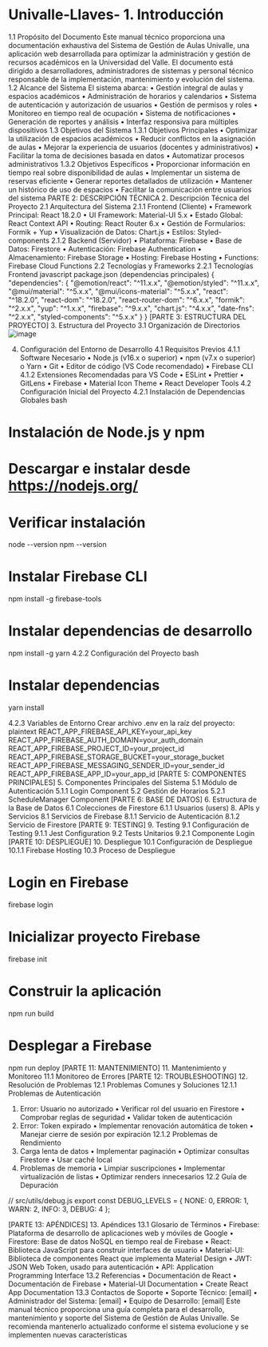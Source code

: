 # Univalle-Llaves- 1. Introducción
1.1 Propósito del Documento
Este manual técnico proporciona una documentación exhaustiva del Sistema de Gestión de Aulas Univalle, una aplicación web desarrollada para optimizar la administración y gestión de recursos académicos en la Universidad del Valle. El documento está dirigido a desarrolladores, administradores de sistemas y personal técnico responsable de la implementación, mantenimiento y evolución del sistema.
1.2 Alcance del Sistema
El sistema abarca:
•	Gestión integral de aulas y espacios académicos
•	Administración de horarios y calendarios
•	Sistema de autenticación y autorización de usuarios
•	Gestión de permisos y roles
•	Monitoreo en tiempo real de ocupación
•	Sistema de notificaciones
•	Generación de reportes y análisis
•	Interfaz responsiva para múltiples dispositivos
1.3 Objetivos del Sistema
1.3.1 Objetivos Principales
•	Optimizar la utilización de espacios académicos
•	Reducir conflictos en la asignación de aulas
•	Mejorar la experiencia de usuarios (docentes y administrativos)
•	Facilitar la toma de decisiones basada en datos
•	Automatizar procesos administrativos
1.3.2 Objetivos Específicos
•	Proporcionar información en tiempo real sobre disponibilidad de aulas
•	Implementar un sistema de reservas eficiente
•	Generar reportes detallados de utilización
•	Mantener un histórico de uso de espacios
•	Facilitar la comunicación entre usuarios del sistema
PARTE 2: DESCRIPCIÓN TÉCNICA
2. Descripción Técnica del Proyecto
2.1 Arquitectura del Sistema
2.1.1 Frontend (Cliente)
•	Framework Principal: React 18.2.0
•	UI Framework: Material-UI 5.x
•	Estado Global: React Context API
•	Routing: React Router 6.x
•	Gestión de Formularios: Formik + Yup
•	Visualización de Datos: Chart.js
•	Estilos: Styled-components
2.1.2 Backend (Servidor)
•	Plataforma: Firebase
•	Base de Datos: Firestore
•	Autenticación: Firebase Authentication
•	Almacenamiento: Firebase Storage
•	Hosting: Firebase Hosting
•	Functions: Firebase Cloud Functions
2.2 Tecnologías y Frameworks
2.2.1 Tecnologías Frontend
javascript
package.json (dependencias principales)
{
  "dependencies": {
    "@emotion/react": "^11.x.x",
    "@emotion/styled": "^11.x.x",
    "@mui/material": "^5.x.x",
    "@mui/icons-material": "^5.x.x",
    "react": "^18.2.0",
    "react-dom": "^18.2.0",
    "react-router-dom": "^6.x.x",
    "formik": "^2.x.x",
    "yup": "^1.x.x",
    "firebase": "^9.x.x",
    "chart.js": "^4.x.x",
    "date-fns": "^2.x.x",
    "styled-components": "^5.x.x"
  }
}
[PARTE 3: ESTRUCTURA DEL PROYECTO]
3. Estructura del Proyecto
3.1 Organización de Directorios
![image](https://github.com/user-attachments/assets/a66465ea-f196-4100-bd19-adf7b35b093e)


4. Configuración del Entorno de Desarrollo
4.1 Requisitos Previos
4.1.1 Software Necesario
•	Node.js (v16.x o superior)
•	npm (v7.x o superior) o Yarn
•	Git
•	Editor de código (VS Code recomendado)
•	Firebase CLI
4.1.2 Extensiones Recomendadas para VS Code
•	ESLint
•	Prettier
•	GitLens
•	Firebase
•	Material Icon Theme
•	React Developer Tools
4.2 Configuración Inicial del Proyecto
4.2.1 Instalación de Dependencias Globales
bash
# Instalación de Node.js y npm
# Descargar e instalar desde https://nodejs.org/

# Verificar instalación
node --version
npm --version

# Instalar Firebase CLI
npm install -g firebase-tools

# Instalar dependencias de desarrollo
npm install -g yarn
4.2.2 Configuración del Proyecto
bash

# Instalar dependencias
yarn install

4.2.3 Variables de Entorno
Crear archivo .env en la raíz del proyecto:
plaintext
REACT_APP_FIREBASE_API_KEY=your_api_key
REACT_APP_FIREBASE_AUTH_DOMAIN=your_auth_domain
REACT_APP_FIREBASE_PROJECT_ID=your_project_id
REACT_APP_FIREBASE_STORAGE_BUCKET=your_storage_bucket
REACT_APP_FIREBASE_MESSAGING_SENDER_ID=your_sender_id
REACT_APP_FIREBASE_APP_ID=your_app_id
[PARTE 5: COMPONENTES PRINCIPALES]
5. Componentes Principales del Sistema
5.1 Módulo de Autenticación
5.1.1 Login Component
5.2 Gestión de Horarios
5.2.1 ScheduleManager Component
[PARTE 6: BASE DE DATOS]
6. Estructura de la Base de Datos
6.1 Colecciones de Firestore
6.1.1 Usuarios (users)
8. APIs y Servicios
8.1 Servicios de Firebase
8.1.1 Servicio de Autenticación
8.1.2 Servicio de Firestore
[PARTE 9: TESTING]
9. Testing
9.1 Configuración de Testing
9.1.1 Jest Configuration
9.2 Tests Unitarios
9.2.1 Componente Login
[PARTE 10: DESPLIEGUE]
10. Despliegue
10.1 Configuración de Despliegue
10.1.1 Firebase Hosting
10.3 Proceso de Despliegue
# Login en Firebase
firebase login

# Inicializar proyecto Firebase
firebase init

# Construir la aplicación
npm run build

# Desplegar a Firebase
npm run deploy
[PARTE 11: MANTENIMIENTO]
11. Mantenimiento y Monitoreo
11.1 Monitoreo de Errores
[PARTE 12: TROUBLESHOOTING]
12. Resolución de Problemas
12.1 Problemas Comunes y Soluciones
12.1.1 Problemas de Autenticación
1.	Error: Usuario no autorizado
•	Verificar rol del usuario en Firestore
•	Comprobar reglas de seguridad
•	Validar token de autenticación
2.	Error: Token expirado
•	Implementar renovación automática de token
•	Manejar cierre de sesión por expiración
12.1.2 Problemas de Rendimiento
1.	Carga lenta de datos
•	Implementar paginación
•	Optimizar consultas Firestore
•	Usar caché local
2.	Problemas de memoria
•	Limpiar suscripciones
•	Implementar virtualización de listas
•	Optimizar renders innecesarios
12.2 Guía de Depuración

// src/utils/debug.js
export const DEBUG_LEVELS = {
  NONE: 0,
  ERROR: 1,
  WARN: 2,
  INFO: 3,
  DEBUG: 4
};

[PARTE 13: APÉNDICES]
13. Apéndices
13.1 Glosario de Términos
•	Firebase: Plataforma de desarrollo de aplicaciones web y móviles de Google
•	Firestore: Base de datos NoSQL en tiempo real de Firebase
•	React: Biblioteca JavaScript para construir interfaces de usuario
•	Material-UI: Biblioteca de componentes React que implementa Material Design
•	JWT: JSON Web Token, usado para autenticación
•	API: Application Programming Interface
13.2 Referencias
•	Documentación de React
•	Documentación de Firebase
•	Material-UI Documentation
•	Create React App Documentation
13.3 Contactos de Soporte
•	Soporte Técnico: [email]
•	Administrador del Sistema: [email]
•	Equipo de Desarrollo: [email]
Este manual técnico proporciona una guía completa para el desarrollo, mantenimiento y soporte del Sistema de Gestión de Aulas Univalle. Se recomienda mantenerlo actualizado conforme el sistema evolucione y se implementen nuevas características

